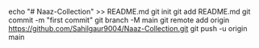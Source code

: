 echo "# Naaz-Collection" >> README.md git init git add README.md git commit -m "first commit" git branch -M main git remote add origin https://github.com/Sahilgaur9004/Naaz-Collection.git git push -u origin main

